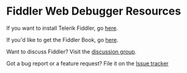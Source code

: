 # Fiddler Web Debugger Resources

If you want to install Telerik Fiddler, go [here](https://www.telerik.com/download/fiddler).

If you'd like to get the Fiddler Book, go [here](https://fiddlerbook.com).

Want to discuss Fiddler? Visit the [discussion group](https://groups.google.com/group/httpfiddler).

Got a bug report or a feature request? File it on the [Issue tracker](https://fiddler.ideas.aha.io)
